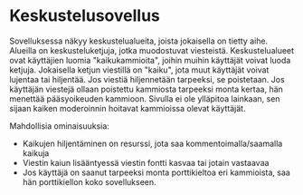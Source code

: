 # Keskustelusovellus

Sovelluksessa näkyy keskustelualueita, joista jokaisella on tietty aihe. Alueilla on keskusteluketjuja, jotka muodostuvat viesteistä. Keskustelualueet ovat käyttäjien luomia "kaikukammioita", joihin muihin käyttäjät voivat luoda ketjuja. Jokaisella ketjun viestillä on "kaiku", jota muut käyttäjät voivat lujentaa tai hiljentää. Jos viestiä hiljennetään tarpeeksi, se poistetaan. Jos käyttäjän viestejä ollaan poistettu kammiosta tarpeeksi monta kertaa, hän menettää pääsyoikeuden kammioon. Sivulla ei ole ylläpitoa lainkaan, sen sijaan kaiken moderoinnin hoitavat kammioissa olevat käyttäjät. 

Mahdollisia ominaisuuksia:
- Kaikujen hiljentäminen on resurssi, jota saa kommentoimalla/saamalla kaikuja
- Viestin kaiun lisääntyessä viestin fontti kasvaa tai jotain vastaavaa
- Jos käyttäjä on saanut tarpeeksi monta porttikieltoa eri kammioista, saa hän porttikiellon koko sovellukseen.